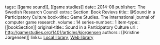 tags:: [[game sound]], [[game studies]]
date:: 2014-08
publisher:: The Swedish Research Council
extra:: Section: Book Revievs
title:: @Sound in a Participatory Culture
book-title:: Game Studies. The international journal of computer game research.
volume:: 14
series-number:: 1
item-type:: [[bookSection]]
original-title:: Sound in a Participatory Culture
url:: http://gamestudies.org/1401/articles/kjorgensen
authors:: [[Kristine Jørgensen]]
links:: [Local library](zotero://select/groups/2386895/items/DI554MM7), [Web library](https://www.zotero.org/groups/2386895/items/DI554MM7)
